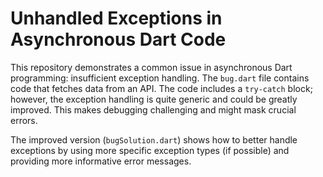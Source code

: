 # Unhandled Exceptions in Asynchronous Dart Code

This repository demonstrates a common issue in asynchronous Dart programming: insufficient exception handling. The `bug.dart` file contains code that fetches data from an API.  The code includes a `try-catch` block; however, the exception handling is quite generic and could be greatly improved. This makes debugging challenging and might mask crucial errors.

The improved version (`bugSolution.dart`) shows how to better handle exceptions by using more specific exception types (if possible) and providing more informative error messages.